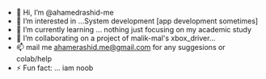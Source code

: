 - 👋 Hi, I’m @ahamedrashid-me
- 👀 I’m interested in ...System development [app development sometimes]
- 🌱 I’m currently learning ... nothing just focusing on my academic study
- 💞️ I’m collaborating on a project of malik-mal's xbox_driver...
- 📫 mail me ahamerashid.me@gmail.com for any suggesions or colab/help
- ⚡ Fun fact: ... iam noob 

<!---
ahamedrashid-me/ahamedrashid-me is a ✨ special ✨ repository because its `README.md` (this file) appears on your GitHub profile.
You can click the Preview link to take a look at your changes.
--->
